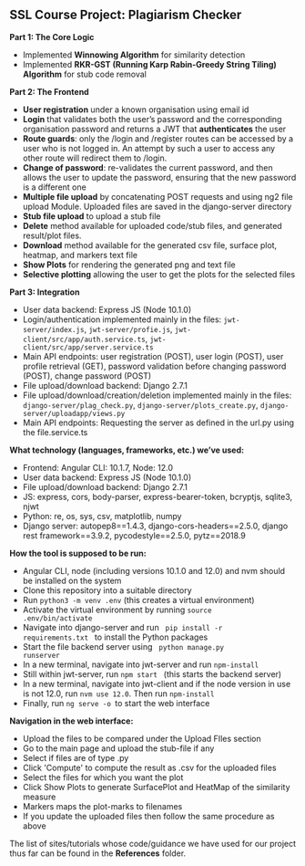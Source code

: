 ## SSL Course Project: Plagiarism Checker

**Part 1: The Core Logic**

*  Implemented **Winnowing Algorithm** for similarity detection
*  Implemented **RKR-GST (Running Karp Rabin-Greedy String Tiling) Algorithm** for stub code removal

**Part 2: The Frontend**

*   **User registration** under a known organisation using email id
*   **Login** that validates both the user’s password and the corresponding organisation password and returns a JWT that **authenticates** the user
*   **Route guards**: only the /login and /register routes can be accessed by a user who is not logged in. An attempt by such a user to access any other route will redirect them to /login.
*   **Change of password**: re-validates the current password, and then allows the user to update the password, ensuring that the new password is a different one
*   **Multiple file upload** by concatenating POST requests and using ng2 file upload Module. Uploaded files are saved in the django-server directory
*   **Stub file upload** to upload a stub file
*   **Delete** method available for uploaded code/stub files, and generated result/plot files. 
*   **Download** method available for the generated csv file, surface plot, heatmap, and markers text file
*  **Show Plots** for rendering the generated png and text file
*  **Selective plotting** allowing the user to get the plots for the selected files

**Part 3: Integration**

*   User data backend: Express JS (Node 10.1.0)
*   Login/authentication implemented mainly in the files: <code>jwt-server/index.js</code>, <code>jwt-server/profie.js</code>, <code>jwt-client/src/app/auth.service.ts</code>, <code>jwt-client/src/app/server.service.ts</code>
* Main API endpoints: user registration (POST), user login (POST), user profile retrieval (GET), password validation before changing password (POST), change password (POST)
*   File upload/download backend: Django 2.7.1
*   File upload/download/creation/deletion implemented mainly in the files: <code>django-server/plag_check.py</code>, <code>django-server/plots_create.py</code>, <code>django-server/uploadapp/views.py</code>
* Main API endpoints: Requesting the server as defined in the url.py using the file.service.ts

**What technology (languages, frameworks, etc.) we’ve used:**

*   Frontend: Angular CLI: 10.1.7, Node: 12.0
*   User data backend: Express JS (Node 10.1.0)
*   File upload/download backend: Django 2.7.1
*  JS: express, cors, body-parser, express-bearer-token, bcryptjs, sqlite3, njwt
*  Python: re, os, sys, csv, matplotlib, numpy
*  Django server: autopep8==1.4.3, django-cors-headers==2.5.0, django rest framework==3.9.2, pycodestyle==2.5.0, pytz==2018.9

**How the tool is supposed to be run:**

*   Angular CLI, node (including versions 10.1.0 and 12.0) and nvm should be installed on the system
*   Clone this repository into a suitable directory
*   Run <code>python3 -m venv .env</code> (this creates a virtual environment)
*   Activate the virtual environment by running <code>source .env/bin/activate</code>
*   Navigate into django-server and run <code> pip install -r requirements.txt </code> to install the Python packages
*   Start the file backend server using <code> python manage.py runserver </code>
*   In a new terminal, navigate into jwt-server and run <code>npm-install</code>
*   Still within jwt-server, run <code>npm start </code> (this starts the backend server)
*   In a new terminal, navigate into jwt-client and if the node version in use is not 12.0, run <code>nvm use 12.0</code>. Then run <code>npm-install</code>
*   Finally, run <code>ng serve -o </code>to start the web interface

**Navigation in the web interface:**

*   Upload the files to be compared under the Upload FIles section
*   Go to the main page and upload the stub-file if any
*   Select if files are of type .py
*   Click 'Compute' to compute the result as .csv for the uploaded files
*   Select the files for which you want the plot
*   Click Show Plots to generate SurfacePlot and HeatMap of the similarity measure
*   Markers maps the plot-marks to filenames
*   If you update the uploaded files then follow the same procedure as above


The list of sites/tutorials whose code/guidance we have used for our project thus far can be found in the **References** folder.
